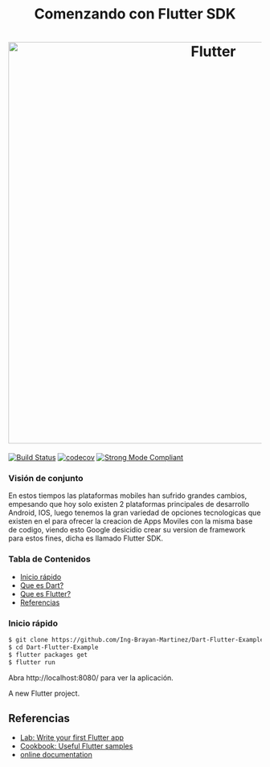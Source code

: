 
<h1 align="center">Comenzando con Flutter SDK</h1>

<h1 align="center">
  <img src="https://github.com/Ing-Brayan-Martinez/Dart-Flutter-Example/blob/master/docs/maxresdefault.jpg" alt="Flutter" width="800"/>
</h1>

[![Build Status](https://travis-ci.org/leerob/dart-react-todo.svg?branch=master)](https://travis-ci.org/leerob/dart-react-todo)
[![codecov](https://codecov.io/gh/leerob/dart-react-todo/branch/master/graph/badge.svg)](https://codecov.io/gh/leerob/dart-react-todo)
[![Strong Mode Compliant](https://img.shields.io/badge/strong_mode-on-brightgreen.svg)](https://github.com/leerob/dart-react-todo/blob/master/analysis_options.yaml#L2)

### Visión de conjunto

En estos tiempos las plataformas mobiles han sufrido grandes cambios, empesando que hoy solo existen 2 plataformas principales de desarrollo
Android, IOS, luego tenemos la gran variedad de opciones tecnologicas que existen en el para ofrecer la creacion de Apps Moviles con la misma 
base de codigo, viendo esto Google desicidio crear su version de framework para estos fines, dicha es llamado Flutter SDK.

### Tabla de Contenidos

- [Inicio rápido](#inicio-rápido)
- [Que es Dart?](#que-es-spring)
- [Que es Flutter?](#que-es-la-arquitectura-hexagonal)
- [Referencias](#referencias)

### Inicio rápido

```bash
$ git clone https://github.com/Ing-Brayan-Martinez/Dart-Flutter-Example.git
$ cd Dart-Flutter-Example
$ flutter packages get 
$ flutter run
```

Abra http://localhost:8080/ para ver la aplicación.

A new Flutter project.

## Referencias

- [Lab: Write your first Flutter app](https://flutter.dev/docs/get-started/codelab)
- [Cookbook: Useful Flutter samples](https://flutter.dev/docs/cookbook)
- [online documentation](https://flutter.dev/docs)
